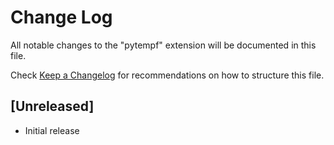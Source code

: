 # Change Log

All notable changes to the "pytempf" extension will be documented in this file.

Check [Keep a Changelog](http://keepachangelog.com/) for recommendations on how to structure this file.

## [Unreleased]

- Initial release